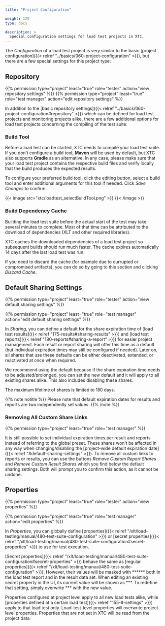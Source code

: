 ```yaml
---
title: "Project Configuration"

weight: 120
type: docs

description: >
  Special configuration settings for load test projects in XTC.
---
```


The _Configuration_ of a load test project is very similar to the basic [project configuration]({{< relref "../basics/060-project-configuration" >}}), but there are a few special settings for this project type:

## Repository

{{% permission type="project" least="true" role="tester" action="view repository settings" %}}
{{% permission type="project" least="true" role="test manager" action="edit repository settings" %}}

In addition to the [basic repository settings]({{< relref "../basics/060-project-configuration#repository" >}}) which can be defined for load test projects and monitoring projects alike, there are a few additional options for load test projects concerning the compiling of the test suite:

### Build Tool

Before a load test can be started, XTC needs to compile your load test suite. If you don’t configure a build tool, **Maven** will be used by default, but XTC also supports **Gradle** as an alternative. In any case, please make sure that your load test project contains the respective build files and verify locally that the build produces the expected results.

To configure your preferred build tool, click the editing button, select a build tool and enter additional arguments for this tool if needed. Click _Save Changes_ to confirm.

{{< image src="xtc/loadtest_selectBuildTool.png" >}}
{{< /image >}} 

### Build Dependency Cache

Building the load test suite before the actual start of the test may take several minutes to complete. Most of that time can be attributed to the download of dependencies (XLT and other required libraries). 

XTC caches the downloaded dependencies of a load test project so subsequent builds should run much faster. The cache expires automatically 14 days after the last load test was run. 

If you need to discard the cache (for example due to currupted or compromised artifacts), you can do so by going to this section and clicking _Discard Cache_.

## Default Sharing Settings

{{% permission type="project" least="true" role="tester" action="view default sharing settings" %}}

{{% permission type="project" least="true" role="test manager" action="edit default sharing settings" %}}

In _Sharing_, you can define a default for the share expiration time of [load test results]({{< relref "175-results#sharing-results" >}}) and [load test reports]({{< relref "180-reports#sharing-a-report" >}}) for easier project management. Each result or report sharing will offer this time as a default (but individual expiration times may still be configured if needed). Later on, all shares that use these defaults can be either deactivated, extended, or reactivated at once when required. 

We recommend using the default because if the share expiration time needs to be adjusted/prolonged, you can set the new default and it will apply to all existing shares alike. This also includes disabling these shares.

The maximum lifetime of shares is limited to 180 days.

{{% note notitle %}}
Please note that default expiration dates for results and reports are two independently set values.
{{% /note %}}

### Removing All Custom Share Links

{{% permission type="project" least="true" role="test manager" %}}

It is still possible to set individual expiration times per result and reports instead of referring to the global preset. These shares won't be affected in any way when changing/disabling the [project-wide default expiration date]({{< relref "#default-sharing-settings" >}}). To remove all custom links to reports or results, you can use the buttons _Remove Custom Report Shares_ and _Remove Custom Result Shares_ which you find below the default sharing settings. Both will prompt you to confirm this action, as it cannot be undone. 

## Properties

{{% permission type="project" least="true" role="tester" action="view properties" %}}

{{% permission type="project" least="true" role="test manager" action="edit properties" %}}

In _Properties_, you can globally define [properties]({{< relref "/xlt/load-testing/manual/480-test-suite-configuration" >}}) or [secret properties]({{< relref "/xlt/load-testing/manual/480-test-suite-configuration#secret-properties" >}}) to use for test execution. 

[Secret properties]({{< relref "/xlt/load-testing/manual/480-test-suite-configuration#secret-properties" >}}) behave the same as [regular properties]({{< relref "/xlt/load-testing/manual/480-test-suite-configuration" >}}). However, their values will be masked with ****** both in the load test report and in the result data set.
When editing an existing secret property in the UI, its current value will be shown as \*\*\*. To redefine that setting, simply overwrite \*\*\* with the new value.

Properties configured at project level apply to all new load tests alike, while [properties defined at a certain load test]({{< relref "155-lt-settings" >}}) apply to that load test only. Load-test-level properties will overwrite project-level properties. Properties that are not set in XTC will be read from the project data. 

